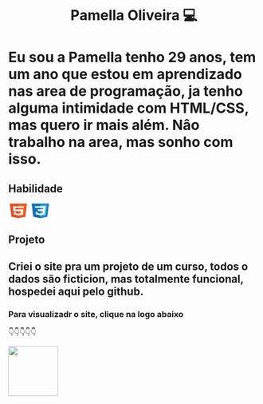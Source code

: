 <div align="center">

# Pamella Oliveira  💻

</div>

<h1>Eu sou a Pamella tenho 29 anos, tem um ano que estou em aprendizado nas area de programação, ja tenho alguma intimidade com HTML/CSS, mas quero ir mais além.
Nâo trabalho na area, mas sonho com isso.
</h1>

## Habilidade 
<img align="center" alt="HTML" height="30" width="40" src="https://raw.githubusercontent.com/devicons/devicon/master/icons/html5/html5-original.svg">
<img align="center" alt="CSS" height="30" width="40" src="https://raw.githubusercontent.com/devicons/devicon/master/icons/css3/css3-original.svg"> 

## Projeto
<h2>
Criei o site pra um projeto de um curso, todos o dados são ficticion, mas totalmente funcional, hospedei aqui pelo github.</h2>



<h3>Para visualizadr o site, clique na logo abaixo</h3>
👇👇👇👇👇

<a href="https://pamkaroliv1.github.io/Tedtech/"><img align="left" height="100" width="100" src= "https://pamkaroliv1.github.io/Tedtech/tedtech.png" class="media-object  img-responsive img-thumbnail"> </a>


